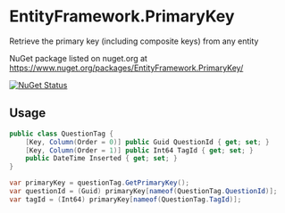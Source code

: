 # EntityFramework.PrimaryKey
Retrieve the primary key (including composite keys) from any entity

NuGet package listed on nuget.org at https://www.nuget.org/packages/EntityFramework.PrimaryKey/

[![NuGet Status](http://img.shields.io/nuget/v/EntityFramework.PrimaryKey.svg?style=flat)](https://www.nuget.org/packages/EntityFramework.PrimaryKey/)

## Usage

```csharp
public class QuestionTag {
    [Key, Column(Order = 0)] public Guid QuestionId { get; set; }
    [Key, Column(Order = 1)] public Int64 TagId { get; set; }
    public DateTime Inserted { get; set; }
}

var primaryKey = questionTag.GetPrimaryKey();
var questionId = (Guid) primaryKey[nameof(QuestionTag.QuestionId)];
var tagId = (Int64) primaryKey[nameof(QuestionTag.TagId)];
```